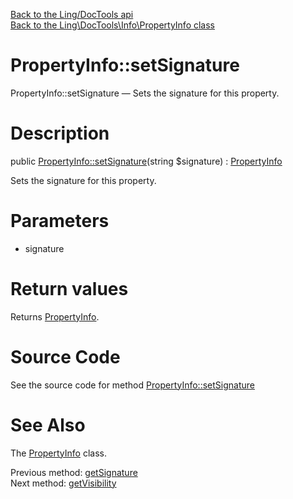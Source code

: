 [Back to the Ling/DocTools api](https://github.com/lingtalfi/DocTools/blob/master/doc/api/Ling/DocTools.md)<br>
[Back to the Ling\DocTools\Info\PropertyInfo class](https://github.com/lingtalfi/DocTools/blob/master/doc/api/Ling/DocTools/Info/PropertyInfo.md)


PropertyInfo::setSignature
================



PropertyInfo::setSignature — Sets the signature for this property.




Description
================


public [PropertyInfo::setSignature](https://github.com/lingtalfi/DocTools/blob/master/doc/api/Ling/DocTools/Info/PropertyInfo/setSignature.md)(string $signature) : [PropertyInfo](https://github.com/lingtalfi/DocTools/blob/master/doc/api/Ling/DocTools/Info/PropertyInfo.md)




Sets the signature for this property.




Parameters
================


- signature

    


Return values
================

Returns [PropertyInfo](https://github.com/lingtalfi/DocTools/blob/master/doc/api/Ling/DocTools/Info/PropertyInfo.md).








Source Code
===========
See the source code for method [PropertyInfo::setSignature](/blob/master/Info/PropertyInfo.php#L136-L140)


See Also
================

The [PropertyInfo](https://github.com/lingtalfi/DocTools/blob/master/doc/api/Ling/DocTools/Info/PropertyInfo.md) class.

Previous method: [getSignature](https://github.com/lingtalfi/DocTools/blob/master/doc/api/Ling/DocTools/Info/PropertyInfo/getSignature.md)<br>Next method: [getVisibility](https://github.com/lingtalfi/DocTools/blob/master/doc/api/Ling/DocTools/Info/PropertyInfo/getVisibility.md)<br>

